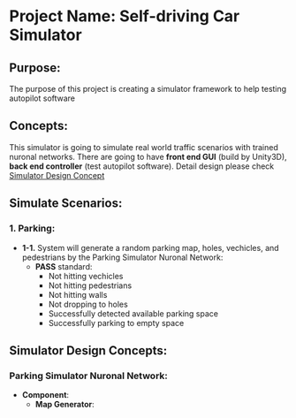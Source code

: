 # Project Name: Self-driving Car Simulator

## Purpose:
The purpose of this project is creating a simulator framework to help testing autopilot software

## Concepts:
This simulator is going to simulate real world traffic scenarios with trained nuronal networks. There are going to have **front end GUI** (build by Unity3D), **back end controller** (test autopilot software). Detail design please check [Simulator Design Concept](#Simulator-Design-Concept)

## Simulate Scenarios:
### 1. Parking:
* **1-1.** System will generate a random parking map, holes, vechicles, and pedestrians by the Parking Simulator Nuronal Network:
  * **PASS** standard:
    * Not hitting vechicles
    * Not hitting pedestrians
    * Not hitting walls
    * Not dropping to holes
    * Successfully detected available parking space
    * Successfully parking to empty space


## Simulator Design Concepts:
### Parking Simulator Nuronal Network:
* **Component**:
  * **Map Generator**: 


